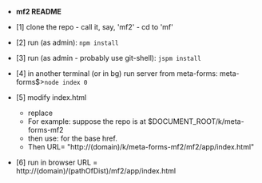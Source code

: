 * __mf2 README__

* [1] clone the repo - call it, say, 'mf2' - cd to 'mf'

* [2] run (as admin):
```npm install```

* [3] run (as admin - probably use git-shell):
```jspm install```

* [4] in another terminal (or in bg) run server from meta-forms:
meta-forms$>```node index 0```

* [5] modify index.html
  * replace <base href= 'path to client-root'>
  * For example: suppose the repo is at $DOCUMENT_ROOT/k/meta-forms-mf2
  * then use:  <base href="/k/meta-forms-mf2/mf2/"> for the base href.
  * Then URL= "http://(domain)/k/meta-forms-mf2/mf2/app/index.html"

* [6] run in browser URL = http://(domain)/(pathOfDist)/mf2/app/index.html
